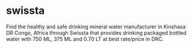 # swissta
Find the healthy and safe drinking mineral water manufacturer in Kinshasa DR Congo, Africa through Swissta that provides drinking packaged bottled water with 750 ML, 375 ML and 0.70 LT at best rate/price in DRC.
